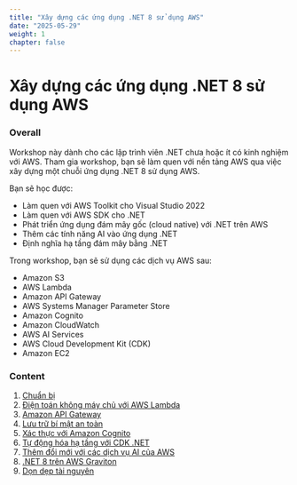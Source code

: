 ```yaml
---
title: "Xây dựng các ứng dụng .NET 8 sử dụng AWS"
date: "2025-05-29"
weight: 1
chapter: false
---
```


# Xây dựng các ứng dụng .NET 8 sử dụng AWS

### Overall
Workshop này dành cho các lập trình viên .NET chưa hoặc ít có kinh nghiệm với AWS. Tham gia workshop, bạn sẽ làm quen với nền tảng AWS qua việc xây dựng một chuỗi ứng dụng .NET 8 sử dụng AWS.

Bạn sẽ học được:

- Làm quen với AWS Toolkit cho Visual Studio 2022
- Làm quen với AWS SDK cho .NET
- Phát triển ứng dụng đám mây gốc (cloud native) với .NET trên AWS
- Thêm các tính năng AI vào ứng dụng .NET
- Định nghĩa hạ tầng đám mây bằng .NET

Trong workshop, bạn sẽ sử dụng các dịch vụ AWS sau:

- Amazon S3
- AWS Lambda
- Amazon API Gateway
- AWS Systems Manager Parameter Store
- Amazon Cognito
- Amazon CloudWatch
- AWS AI Services
- AWS Cloud Development Kit (CDK)
- Amazon EC2

### Content
 1. [Chuẩn bị](1-prerequiste/)
 2. [Điện toán không máy chủ với AWS Lambda](2-Serverless-compute/)
 3. [Amazon API Gateway](3-Amazon-API-Gateway/)
 4. [Lưu trữ bí mật an toàn](4-Securely/)
 5. [Xác thực với Amazon Cognito](5-Authentication/)
 6. [Tự động hóa hạ tầng với CDK .NET](6-Infrastructure/)
 7. [Thêm đổi mới với các dịch vụ AI của AWS](7-Adding-innovation/)
 8. [.NET 8 trên AWS Graviton](8-AWS-Graviton/)
 9.  [Dọn dẹp tài nguyên](9-cleanup/)

